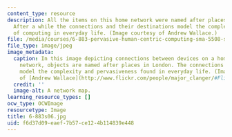 ```yaml
---
content_type: resource
description: All the items on this home network were named after places in London.
  After a while the connections and their destinations model the complexity and pervasiveness
  of computing in everyday life. (Image courtesy of Andrew Wallace.)
file: /media/courses/6-883-pervasive-human-centric-computing-sma-5508-spring-2006/f6d37d09eaef7b57ce124b114839e448_6-883s06.jpg
file_type: image/jpeg
image_metadata:
  caption: In this image depicting connections between devices on a home computer
    network, objects are named after places in London. The connections and their destinations
    model the complexity and pervasiveness found in everyday life. (Image courtesy
    of [Andrew Wallace](http://www.flickr.com/people/major_clanger/#Flickr_-_Major_Clanger).)
  credit: ''
  image-alt: A network map.
learning_resource_types: []
ocw_type: OCWImage
resourcetype: Image
title: 6-883s06.jpg
uid: f6d37d09-eaef-7b57-ce12-4b114839e448
---
```

